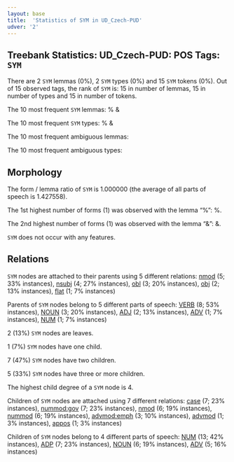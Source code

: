 ```yaml
---
layout: base
title:  'Statistics of SYM in UD_Czech-PUD'
udver: '2'
---
```


## Treebank Statistics: UD_Czech-PUD: POS Tags: `SYM`

There are 2 `SYM` lemmas (0%), 2 `SYM` types (0%) and 15 `SYM` tokens (0%).
Out of 15 observed tags, the rank of `SYM` is: 15 in number of lemmas, 15 in number of types and 15 in number of tokens.

The 10 most frequent `SYM` lemmas: % &

The 10 most frequent `SYM` types:  % &

The 10 most frequent ambiguous lemmas: 

The 10 most frequent ambiguous types:  



## Morphology

The form / lemma ratio of `SYM` is 1.000000 (the average of all parts of speech is 1.427558).

The 1st highest number of forms (1) was observed with the lemma “%”: %.

The 2nd highest number of forms (1) was observed with the lemma “&”: &.

`SYM` does not occur with any features.


## Relations

`SYM` nodes are attached to their parents using 5 different relations: [nmod](cs_pud-dep-nmod.html) (5; 33% instances), [nsubj](cs_pud-dep-nsubj.html) (4; 27% instances), [obl](cs_pud-dep-obl.html) (3; 20% instances), [obj](cs_pud-dep-obj.html) (2; 13% instances), [flat](cs_pud-dep-flat.html) (1; 7% instances)

Parents of `SYM` nodes belong to 5 different parts of speech: [VERB](cs_pud-pos-VERB.html) (8; 53% instances), [NOUN](cs_pud-pos-NOUN.html) (3; 20% instances), [ADJ](cs_pud-pos-ADJ.html) (2; 13% instances), [ADV](cs_pud-pos-ADV.html) (1; 7% instances), [NUM](cs_pud-pos-NUM.html) (1; 7% instances)

2 (13%) `SYM` nodes are leaves.

1 (7%) `SYM` nodes have one child.

7 (47%) `SYM` nodes have two children.

5 (33%) `SYM` nodes have three or more children.

The highest child degree of a `SYM` node is 4.

Children of `SYM` nodes are attached using 7 different relations: [case](cs_pud-dep-case.html) (7; 23% instances), [nummod:gov](cs_pud-dep-nummod:gov.html) (7; 23% instances), [nmod](cs_pud-dep-nmod.html) (6; 19% instances), [nummod](cs_pud-dep-nummod.html) (6; 19% instances), [advmod:emph](cs_pud-dep-advmod:emph.html) (3; 10% instances), [advmod](cs_pud-dep-advmod.html) (1; 3% instances), [appos](cs_pud-dep-appos.html) (1; 3% instances)

Children of `SYM` nodes belong to 4 different parts of speech: [NUM](cs_pud-pos-NUM.html) (13; 42% instances), [ADP](cs_pud-pos-ADP.html) (7; 23% instances), [NOUN](cs_pud-pos-NOUN.html) (6; 19% instances), [ADV](cs_pud-pos-ADV.html) (5; 16% instances)

